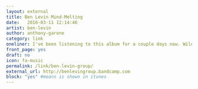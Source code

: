 ```yaml
---
layout: external
title: Ben Levin Mind-Melting
date:   2016-03-11 12:14:46
artist: ben-levin
author: anthony-garone
category: link
oneliner: I've been listening to this album for a couple days now. Wild, amazing stuff from the Bent Knee guitarist.
front_page: yes
draft: no
icon: fa-music
permalink: /link/ben-levin-group/
external_url: http://benlevingroup.bandcamp.com
block: "yes" #means is shown in itunes
---
```

